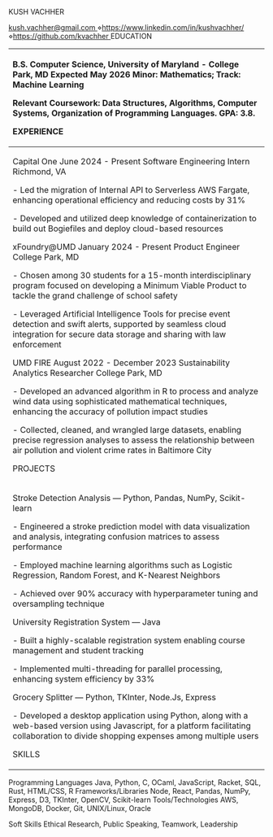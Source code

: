 KUSH VACHHER

[kush.vachher@gmail.com ](mailto:kush.vachher@gmail.com)⋄[https://www.linkedin.com/in/kushvachher/ ](https://www.linkedin.com/in/kushvachher/)⋄[https://github.com/kvachher ](https://github.com/kvachher)EDUCATION

|<p>B.S. Computer Science, University of Maryland - College Park, MD Expected May 2026 Minor: Mathematics; Track: Machine Learning</p><p>Relevant Coursework: Data Structures, Algorithms, Computer Systems, Organization of Programming Languages. GPA: 3.8.</p><p>EXPERIENCE</p>|
| :- |
|<p>Capital One June 2024 - Present Software Engineering Intern Richmond, VA</p><p>- Led the migration of Internal API to Serverless AWS Fargate, enhancing operational efficiency and reducing costs by 31%</p><p>- Developed and utilized deep knowledge of containerization to build out Bogiefiles and deploy cloud-based resources</p><p>xFoundry@UMD January 2024 - Present Product Engineer College Park, MD</p><p>- Chosen among 30 students for a 15-month interdisciplinary program focused on developing a Minimum Viable Product to tackle the grand challenge of school safety</p><p>- Leveraged Artificial Intelligence Tools for precise event detection and swift alerts, supported by seamless cloud integration for secure data storage and sharing with law enforcement</p><p>UMD FIRE August 2022 - December 2023 Sustainability Analytics Researcher College Park, MD</p><p>- Developed an advanced algorithm in R to process and analyze wind data using sophisticated mathematical techniques, enhancing the accuracy of pollution impact studies</p><p>- Collected, cleaned, and wrangled large datasets, enabling precise regression analyses to assess the relationship between air pollution and violent crime rates in Baltimore City</p><p>PROJECTS</p>|
|<p>Stroke Detection Analysis — Python, Pandas, NumPy, Scikit-learn</p><p>- Engineered a stroke prediction model with data visualization and analysis, integrating confusion matrices to assess performance</p><p>- Employed machine learning algorithms such as Logistic Regression, Random Forest, and K-Nearest Neighbors</p><p>- Achieved over 90% accuracy with hyperparameter tuning and oversampling technique</p><p>University Registration System — Java</p><p>- Built a highly-scalable registration system enabling course management and student tracking</p><p>- Implemented multi-threading for parallel processing, enhancing system efficiency by 33%</p><p>Grocery Splitter — Python, TKInter, Node.Js, Express</p><p>- Developed a desktop application using Python, along with a web-based version using Javascript, for a platform facilitating collaboration to divide shopping expenses among multiple users</p><p>SKILLS</p>|

Programming Languages Java, Python, C, OCaml, JavaScript, Racket, SQL, Rust, HTML/CSS, R Frameworks/Libraries Node, React, Pandas, NumPy, Express, D3, TKInter, OpenCV, Scikit-learn Tools/Technologies AWS, MongoDB, Docker, Git, UNIX/Linux, Oracle

Soft Skills Ethical Research, Public Speaking, Teamwork, Leadership
